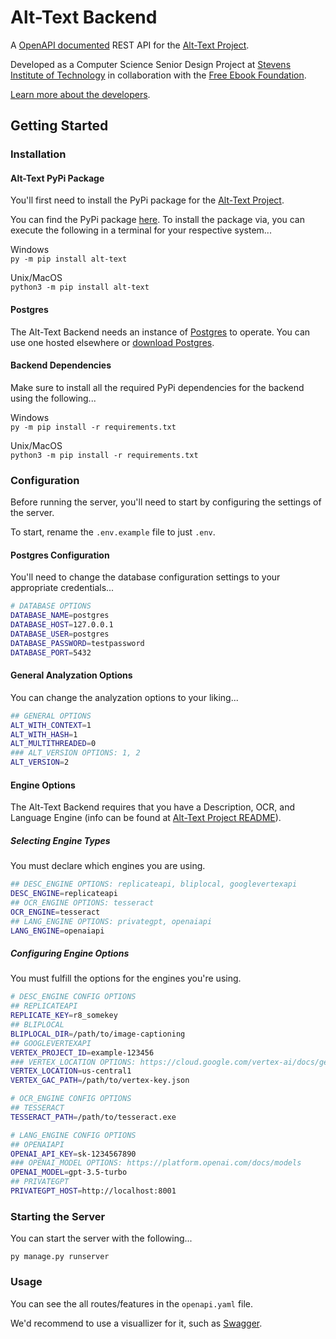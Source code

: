 # Alt-Text Backend

A [OpenAPI documented](https://learn.openapis.org/) REST API for the [Alt-Text Project](https://github.com/EbookFoundation/alt-text).

Developed as a Computer Science Senior Design Project at [Stevens Institute of Technology](https://www.stevens.edu/) in collaboration with the [Free Ebook Foundation](https://ebookfoundation.org/).

[Learn more about the developers](#the-deveolpers).

## Getting Started

### Installation

#### Alt-Text PyPi Package

You'll first need to install the PyPi package for the [Alt-Text Project](https://github.com/EbookFoundation/alt-text).

You can find the PyPi package [here](https://pypi.org/project/alt-text/). To install the package via, you can execute the following in a terminal for your respective system...

Windows<br/>
`py -m pip install alt-text`

Unix/MacOS<br/>
`python3 -m pip install alt-text`

#### Postgres

The Alt-Text Backend needs an instance of [Postgres](https://www.postgresql.org/) to operate. You can use one hosted elsewhere or [download Postgres](https://www.postgresql.org/download/).

#### Backend Dependencies

Make sure to install all the required PyPi dependencies for the backend using the following...

Windows<br/>
`py -m pip install -r requirements.txt`

Unix/MacOS<br/>
`python3 -m pip install -r requirements.txt`

### Configuration

Before running the server, you'll need to start by configuring the settings of the server.

To start, rename the `.env.example` file to just `.env`.

#### Postgres Configuration

You'll need to change the database configuration settings to your appropriate credentials...

```bash
# DATABASE OPTIONS
DATABASE_NAME=postgres
DATABASE_HOST=127.0.0.1
DATABASE_USER=postgres
DATABASE_PASSWORD=testpassword
DATABASE_PORT=5432
```

#### General Analyzation Options

You can change the analyzation options to your liking...

```bash
## GENERAL OPTIONS
ALT_WITH_CONTEXT=1
ALT_WITH_HASH=1
ALT_MULTITHREADED=0
### ALT_VERSION OPTIONS: 1, 2
ALT_VERSION=2
```

#### Engine Options

The Alt-Text Backend requires that you have a Description, OCR, and Language Engine (info can be found at [Alt-Text Project README](https://github.com/EbookFoundation/alt-text)).

##### Selecting Engine Types

You must declare which engines you are using.

```bash
## DESC_ENGINE OPTIONS: replicateapi, bliplocal, googlevertexapi
DESC_ENGINE=replicateapi
## OCR_ENGINE OPTIONS: tesseract
OCR_ENGINE=tesseract
## LANG_ENGINE OPTIONS: privategpt, openaiapi
LANG_ENGINE=openaiapi
```

##### Configuring Engine Options

You must fulfill the options for the engines you're using.

```bash
# DESC_ENGINE CONFIG OPTIONS
## REPLICATEAPI
REPLICATE_KEY=r8_somekey
## BLIPLOCAL
BLIPLOCAL_DIR=/path/to/image-captioning
## GOOGLEVERTEXAPI
VERTEX_PROJECT_ID=example-123456
### VERTEX_LOCATION OPTIONS: https://cloud.google.com/vertex-ai/docs/general/locations
VERTEX_LOCATION=us-central1
VERTEX_GAC_PATH=/path/to/vertex-key.json

# OCR_ENGINE CONFIG OPTIONS
## TESSERACT
TESSERACT_PATH=/path/to/tesseract.exe

# LANG_ENGINE CONFIG OPTIONS
## OPENAIAPI
OPENAI_API_KEY=sk-1234567890
### OPENAI_MODEL OPTIONS: https://platform.openai.com/docs/models
OPENAI_MODEL=gpt-3.5-turbo
## PRIVATEGPT
PRIVATEGPT_HOST=http://localhost:8001
```

### Starting the Server

You can start the server with the following...

`py manage.py runserver`

### Usage

You can see the all routes/features in the `openapi.yaml` file.

We'd recommend to use a visuallizer for it, such as [Swagger](https://editor.swagger.io/).
